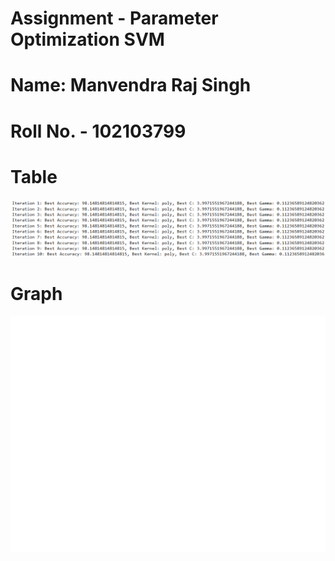 # Assignment - Parameter Optimization SVM
# Name: Manvendra Raj Singh
# Roll No. - 102103799

# Table

![image](table.png)

# Graph

![image](graph.png)

